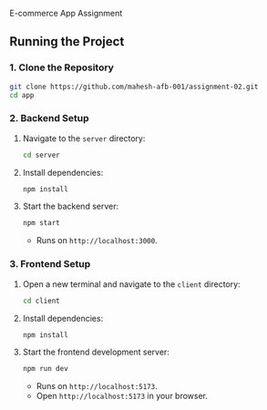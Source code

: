 E-commerce App Assignment

## Running the Project

### 1. Clone the Repository

```bash
git clone https://github.com/mahesh-afb-001/assignment-02.git
cd app
```

### 2. Backend Setup

1. Navigate to the `server` directory:

   ```bash
   cd server
   ```
2. Install dependencies:

   ```bash
   npm install
   ```
3. Start the backend server:

   ```bash
   npm start
   ```
   - Runs on `http://localhost:3000`.

### 3. Frontend Setup

1. Open a new terminal and navigate to the `client` directory:

   ```bash
   cd client
   ```
2. Install dependencies:

   ```bash
   npm install
   ```
3. Start the frontend development server:

   ```bash
   npm run dev
   ```
   - Runs on `http://localhost:5173`.
   - Open `http://localhost:5173` in your browser.
